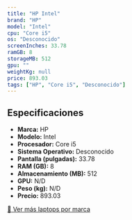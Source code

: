 ```yaml
---
title: "HP Intel"
brand: "HP"
model: "Intel"
cpu: "Core i5"
os: "Desconocido"
screenInches: 33.78
ramGB: 8
storageMB: 512
gpu: ""
weightKg: null
price: 893.03
tags: ["HP", "Core i5", "Desconocido"]
---
```

## Especificaciones

- **Marca:** HP
- **Modelo:** Intel
- **Procesador:** Core i5
- **Sistema Operativo:** Desconocido
- **Pantalla (pulgadas):** 33.78
- **RAM (GB):** 8
- **Almacenamiento (MB):** 512
- **GPU:** N/D
- **Peso (kg):** N/D
- **Precio:** 893.03

[:rocket: Ver más laptops por marca](/brand/hp)
